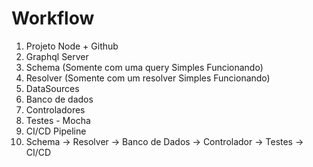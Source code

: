 # Workflow

1. Projeto Node + Github
2. Graphql Server
3. Schema (Somente com uma query Simples Funcionando)
4. Resolver (Somente com um resolver Simples Funcionando)
5. DataSources
6. Banco de dados
7. Controladores
8. Testes - Mocha
9. CI/CD Pipeline
10. Schema -> Resolver -> Banco de Dados -> Controlador -> Testes -> CI/CD
